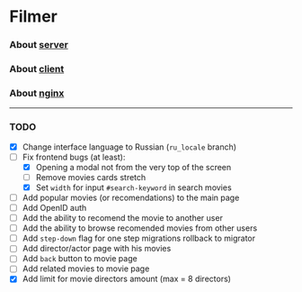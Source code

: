 # Filmer

### About [server](./server/README.md)
### About [client](./client/README.md)
### About [nginx](./nginx/README.md)

<hr>

### TODO

- [x] Change interface language to Russian (`ru_locale` branch)
- [ ] Fix frontend bugs (at least):
	- [x] Opening a modal not from the very top of the screen
	- [ ] Remove movies cards stretch
	- [x] Set `width` for input `#search-keyword` in search movies
- [ ] Add popular movies (or recomendations) to the main page
- [ ] Add OpenID auth
- [ ] Add the ability to recomend the movie to another user
- [ ] Add the ability to browse recomended movies from other users
- [ ] Add `step-down` flag for one step migrations rollback to migrator
- [ ] Add director/actor page with his movies
- [ ] Add `back` button to movie page
- [ ] Add related movies to movie page
- [x] Add limit for movie directors amount (max = 8 directors)
